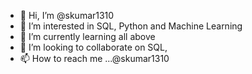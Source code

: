 - 👋 Hi, I’m @skumar1310
- 👀 I’m interested in SQL, Python and Machine Learning
- 🌱 I’m currently learning all above
- 💞️ I’m looking to collaborate on SQL, 
- 📫 How to reach me ...@skumar1310

<!---
skumar1310/skumar1310 is a ✨ special ✨ repository because its `README.md` (this file) appears on your GitHub profile.
You can click the Preview link to take a look at your changes.
--->

